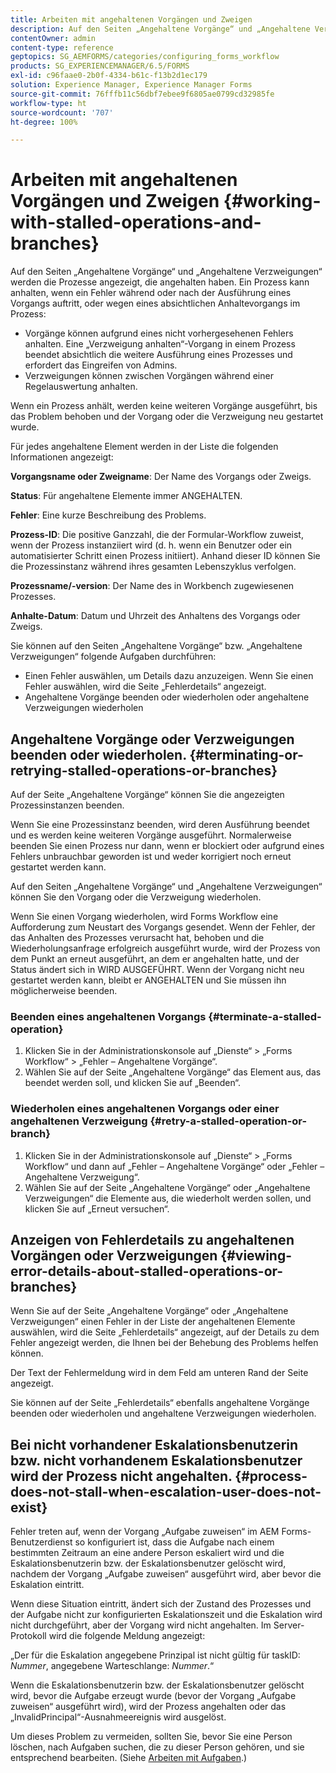 ```yaml
---
title: Arbeiten mit angehaltenen Vorgängen und Zweigen
description: Auf den Seiten „Angehaltene Vorgänge“ und „Angehaltene Verzweigungen“ werden die Prozesse angezeigt, die angehalten haben.
contentOwner: admin
content-type: reference
geptopics: SG_AEMFORMS/categories/configuring_forms_workflow
products: SG_EXPERIENCEMANAGER/6.5/FORMS
exl-id: c96faae0-2b0f-4334-b61c-f13b2d1ec179
solution: Experience Manager, Experience Manager Forms
source-git-commit: 76fffb11c56dbf7ebee9f6805ae0799cd32985fe
workflow-type: ht
source-wordcount: '707'
ht-degree: 100%

---
```


# Arbeiten mit angehaltenen Vorgängen und Zweigen {#working-with-stalled-operations-and-branches}

Auf den Seiten „Angehaltene Vorgänge“ und „Angehaltene Verzweigungen“ werden die Prozesse angezeigt, die angehalten haben. Ein Prozess kann anhalten, wenn ein Fehler während oder nach der Ausführung eines Vorgangs auftritt, oder wegen eines absichtlichen Anhaltevorgangs im Prozess:

* Vorgänge können aufgrund eines nicht vorhergesehenen Fehlers anhalten. Eine „Verzweigung anhalten“-Vorgang in einem Prozess beendet absichtlich die weitere Ausführung eines Prozesses und erfordert das Eingreifen von Admins.
* Verzweigungen können zwischen Vorgängen während einer Regelauswertung anhalten.

Wenn ein Prozess anhält, werden keine weiteren Vorgänge ausgeführt, bis das Problem behoben und der Vorgang oder die Verzweigung neu gestartet wurde.

Für jedes angehaltene Element werden in der Liste die folgenden Informationen angezeigt:

**Vorgangsname oder Zweigname**: Der Name des Vorgangs oder Zweigs.

**Status**: Für angehaltene Elemente immer ANGEHALTEN.

**Fehler**: Eine kurze Beschreibung des Problems.

**Prozess-ID**: Die positive Ganzzahl, die der Formular-Workflow zuweist, wenn der Prozess instanziiert wird (d. h. wenn ein Benutzer oder ein automatisierter Schritt einen Prozess initiiert). Anhand dieser ID können Sie die Prozessinstanz während ihres gesamten Lebenszyklus verfolgen.

**Prozessname/-version**: Der Name des in Workbench zugewiesenen Prozesses.

**Anhalte-Datum**: Datum und Uhrzeit des Anhaltens des Vorgangs oder Zweigs.

Sie können auf den Seiten „Angehaltene Vorgänge“ bzw. „Angehaltene Verzweigungen“ folgende Aufgaben durchführen:

* Einen Fehler auswählen, um Details dazu anzuzeigen. Wenn Sie einen Fehler auswählen, wird die Seite „Fehlerdetails“ angezeigt.
* Angehaltene Vorgänge beenden oder wiederholen oder angehaltene Verzweigungen wiederholen

## Angehaltene Vorgänge oder Verzweigungen beenden oder wiederholen. {#terminating-or-retrying-stalled-operations-or-branches}

Auf der Seite „Angehaltene Vorgänge“ können Sie die angezeigten Prozessinstanzen beenden.

Wenn Sie eine Prozessinstanz beenden, wird deren Ausführung beendet und es werden keine weiteren Vorgänge ausgeführt. Normalerweise beenden Sie einen Prozess nur dann, wenn er blockiert oder aufgrund eines Fehlers unbrauchbar geworden ist und weder korrigiert noch erneut gestartet werden kann.

Auf den Seiten „Angehaltene Vorgänge“ und „Angehaltene Verzweigungen“ können Sie den Vorgang oder die Verzweigung wiederholen.

Wenn Sie einen Vorgang wiederholen, wird Forms Workflow eine Aufforderung zum Neustart des Vorgangs gesendet. Wenn der Fehler, der das Anhalten des Prozesses verursacht hat, behoben und die Wiederholungsanfrage erfolgreich ausgeführt wurde, wird der Prozess von dem Punkt an erneut ausgeführt, an dem er angehalten hatte, und der Status ändert sich in WIRD AUSGEFÜHRT. Wenn der Vorgang nicht neu gestartet werden kann, bleibt er ANGEHALTEN und Sie müssen ihn möglicherweise beenden.

### Beenden eines angehaltenen Vorgangs {#terminate-a-stalled-operation}

1. Klicken Sie in der Administrationskonsole auf „Dienste“ > „Forms Workflow“ > „Fehler – Angehaltene Vorgänge“.
1. Wählen Sie auf der Seite „Angehaltene Vorgänge“ das Element aus, das beendet werden soll, und klicken Sie auf „Beenden“.

### Wiederholen eines angehaltenen Vorgangs oder einer angehaltenen Verzweigung {#retry-a-stalled-operation-or-branch}

1. Klicken Sie in der Administrationskonsole auf „Dienste“ > „Forms Workflow“ und dann auf „Fehler – Angehaltene Vorgänge“ oder „Fehler – Angehaltene Verzweigung“.
1. Wählen Sie auf der Seite „Angehaltene Vorgänge“ oder „Angehaltene Verzweigungen“ die Elemente aus, die wiederholt werden sollen, und klicken Sie auf „Erneut versuchen“.

## Anzeigen von Fehlerdetails zu angehaltenen Vorgängen oder Verzweigungen {#viewing-error-details-about-stalled-operations-or-branches}

Wenn Sie auf der Seite „Angehaltene Vorgänge“ oder „Angehaltene Verzweigungen“ einen Fehler in der Liste der angehaltenen Elemente auswählen, wird die Seite „Fehlerdetails“ angezeigt, auf der Details zu dem Fehler angezeigt werden, die Ihnen bei der Behebung des Problems helfen können.

Der Text der Fehlermeldung wird in dem Feld am unteren Rand der Seite angezeigt.

Sie können auf der Seite „Fehlerdetails“ ebenfalls angehaltene Vorgänge beenden oder wiederholen und angehaltene Verzweigungen wiederholen.

## Bei nicht vorhandener Eskalationsbenutzerin bzw. nicht vorhandenem Eskalationsbenutzer wird der Prozess nicht angehalten. {#process-does-not-stall-when-escalation-user-does-not-exist}

Fehler treten auf, wenn der Vorgang „Aufgabe zuweisen“ im AEM Forms-Benutzerdienst so konfiguriert ist, dass die Aufgabe nach einem bestimmten Zeitraum an eine andere Person eskaliert wird und die Eskalationsbenutzerin bzw. der Eskalationsbenutzer gelöscht wird, nachdem der Vorgang „Aufgabe zuweisen“ ausgeführt wird, aber bevor die Eskalation eintritt.

Wenn diese Situation eintritt, ändert sich der Zustand des Prozesses und der Aufgabe nicht zur konfigurierten Eskalationszeit und die Eskalation wird nicht durchgeführt, aber der Vorgang wird nicht angehalten. Im Server-Protokoll wird die folgende Meldung angezeigt:

„Der für die Eskalation angegebene Prinzipal ist nicht gültig für taskID: *Nummer*, angegebene Warteschlange: *Nummer*.“

Wenn die Eskalationsbenutzerin bzw. der Eskalationsbenutzer gelöscht wird, bevor die Aufgabe erzeugt wurde (bevor der Vorgang „Aufgabe zuweisen“ ausgeführt wird), wird der Prozess angehalten oder das „InvalidPrincipal“-Ausnahmeereignis wird ausgelöst.

Um dieses Problem zu vermeiden, sollten Sie, bevor Sie eine Person löschen, nach Aufgaben suchen, die zu dieser Person gehören, und sie entsprechend bearbeiten. (Siehe [Arbeiten mit Aufgaben](/help/forms/using/admin-help/tasks.md#working-with-tasks).)
